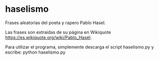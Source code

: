 # haselismo

Frases aleatorias del poeta y rapero Pablo Hasel.

Las frases son extraidas de su página en Wikiquote https://es.wikiquote.org/wiki/Pablo_Hasél.

Para utilizar el programa, simplemente descarga el script haselismo.py y escribe: python haselismo.py
